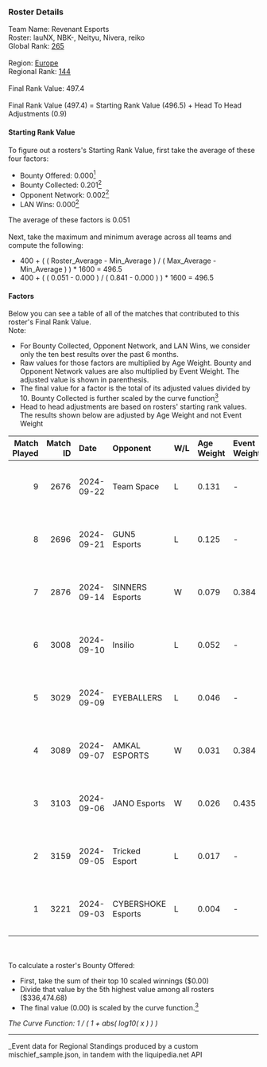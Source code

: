 ### Roster Details<br />
Team Name: Revenant Esports<br />
Roster: lauNX, NBK-, Neityu, Nivera, reiko<br />
Global Rank: [265](../../standings_global_2025_03_01.md)<br />
<br />
Region: [Europe]( ../../standings_europe_2025_03_01.md)<br />
Regional Rank: [144]( ../../standings_europe_2025_03_01.md)<br />
<br />
Final Rank Value:  497.4<br />
<br />
Final Rank Value (497.4) = Starting Rank Value (496.5) + Head To Head Adjustments (0.9)<br />

#### Starting Rank Value<br />
To figure out a rosters's Starting Rank Value, first take the average of these four factors:<br />
- Bounty Offered: 0.000[<sup>1</sup>](#table2)
- Bounty Collected: 0.201[<sup>2</sup>](#table1)
- Opponent Network: 0.002[<sup>2</sup>](#table1)
- LAN Wins: 0.000[<sup>2</sup>](#table1)

The average of these factors is 0.051<br />
<br />
Next, take the maximum and minimum average across all teams and compute the following:<br />
- 400 + ( ( Roster_Average - Min_Average ) / ( Max_Average - Min_Average ) ) * 1600 = 496.5
- 400 + ( ( 0.051 - 0.000 ) / ( 0.841 - 0.000 ) ) * 1600 = 496.5


#### Factors<br />
Below you can see a table of all of the matches that contributed to this roster's Final Rank Value.<br />
Note:<br />

- For Bounty Collected, Opponent Network, and LAN Wins, we consider only the ten best results over the past 6 months.
- Raw values for those factors are multiplied by Age Weight. Bounty and Opponent Network values are also multiplied by Event Weight. The adjusted value is shown in parenthesis.
- The final value for a factor is the total of its adjusted values divided by 10. Bounty Collected is further scaled by the curve function[<sup>3</sup>](#curveFunction)
- Head to head adjustments are based on rosters' starting rank values. The results shown below are adjusted by Age Weight and not Event Weight
<span id="table1"></span><br />


| Match Played | Match ID | Date       | Opponent           | W/L | Age Weight | Event Weight | Bounty Collected | Opponent Network | LAN Wins  | H2H Adj. | Roster                             |
| -: | -: | :- | :- | :- | :- | :- | :- | :- | :- | -: | :- |
|            9 |     2676 | 2024-09-22 | Team Space         | L   | 0.131      | -            | -                | -                | -         |    -2.13 | lauNX, NBK-, Nivera, reiko, tiziaN |
|            8 |     2696 | 2024-09-21 | GUN5 Esports       | L   | 0.125      | -            | -                | -                | -         |    -0.17 | lauNX, NBK-, Nivera, reiko, tiziaN |
|            7 |     2876 | 2024-09-14 | SINNERS Esports    | W   | 0.079      | 0.384        | 0.027 (0.001)    | 0.448 (0.014)    | 0 (0.000) |     2.33 | lauNX, NBK-, Neityu, Nivera, reiko |
|            6 |     3008 | 2024-09-10 | Insilio            | L   | 0.052      | -            | -                | -                | -         |    -0.44 | lauNX, NBK-, Nivera, reiko, tiziaN |
|            5 |     3029 | 2024-09-09 | EYEBALLERS         | L   | 0.046      | -            | -                | -                | -         |    -0.16 | lauNX, NBK-, Nivera, reiko, tiziaN |
|            4 |     3089 | 2024-09-07 | AMKAL ESPORTS      | W   | 0.031      | 0.384        | 0.000 (0.000)    | 0.407 (0.005)    | 0 (0.000) |     0.77 | 0SAMAS, lauNX, NBK-, Nivera, reiko |
|            3 |     3103 | 2024-09-06 | JANO Esports       | W   | 0.026      | 0.435        | 0.022 (0.000)    | 0.138 (0.002)    | 0 (0.000) |     0.73 | lauNX, NBK-, Nivera, reiko, tiziaN |
|            2 |     3159 | 2024-09-05 | Tricked Esport     | L   | 0.017      | -            | -                | -                | -         |    -0.04 | lauNX, NBK-, Nivera, reiko, tiziaN |
|            1 |     3221 | 2024-09-03 | CYBERSHOKE Esports | L   | 0.004      | -            | -                | -                | -         |    -0.01 | lauNX, NBK-, Nivera, reiko, tiziaN |

<br />
<span id="table2"></span><br />
To calculate a roster's Bounty Offered:<br />

- First, take the sum of their top 10 scaled winnings ($0.00)
- Divide that value by the 5th highest value among all rosters ($336,474.68)
- The final value (0.00) is scaled by the curve function.[<sup>3</sup>](#curveFunction)

<span id="curveFunction"></span>_The Curve Function: 1 / ( 1 + abs( log10( x ) ) )_<br />

---
_Event data for Regional Standings produced by a custom mischief_sample.json, in tandem with the liquipedia.net API<br />
